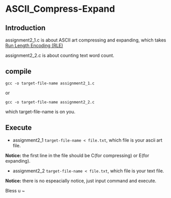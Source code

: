 # ASCII_Compress-Expand

## Introduction
assignment2_1.c is about ASCII art compressing and expanding, which takes [Run Length Encoding (RLE)](https://en.wikipedia.org/wiki/Run-length_encoding)

assignment2_2.c is about counting text word count.

## compile

```gcc -o target-file-name assignment2_1.c``` 

or 

```gcc -o target-file-name assignment2_2.c```

which target-file-name is on you.

## Execute

- assignment2_1 ```target-file-name < file.txt```, which file is your ascii art file. 

**Notice:** the first line in the file should be C(for compressing) or E(for expanding).

- assignment2_2 ```target-file-name < file.txt```, which file is your text file.

**Notice:** there is no espeacially notice, just input command and execute. 

Bless u ~
